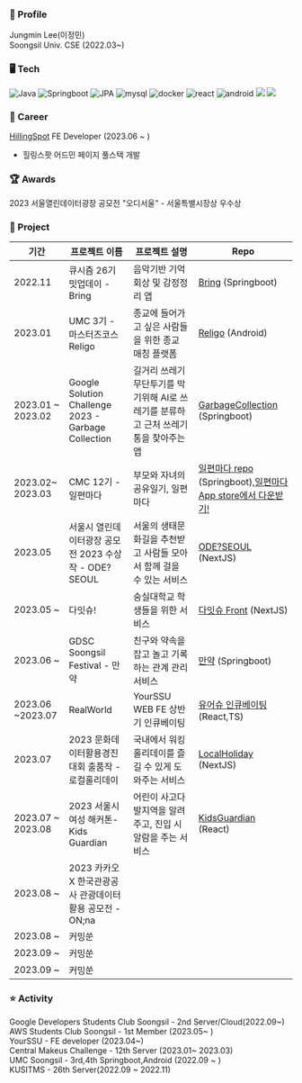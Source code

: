 
### 📌 Profile

Jungmin Lee(이정민)  
Soongsil Univ. CSE (2022.03~)  



### 🖥️ Tech
![Java](https://img.shields.io/badge/Java-3776AB?style=flat-square&logo=mysql&logoColor=white)
![Springboot](https://img.shields.io/badge/Springboot-6DB33F?style=flat-square&logo=springboot&logoColor=white)
![JPA](https://img.shields.io/badge/JPA-%23ED8B00?style=flat-square&logo=jpa&logoColor=white)
![mysql](https://img.shields.io/badge/Mysql-4479A1?style=flat-square&logo=mysql&logoColor=white)
![docker](https://img.shields.io/badge/Docker-2496ED?style=flat-square&logo=Docker&logoColor=white)
![react](https://img.shields.io/badge/React-61DAFB?style=flat-square&logo=React&logoColor=white)
![android](https://img.shields.io/badge/Android-3DDC84?style=flat-square&logo=Android&logoColor=white)
<img src="https://img.shields.io/badge/Next.js-000000?style=flat-square&logo=Next.js&logoColor=white"/>
<img src="https://img.shields.io/badge/Typescript-3178C6?style=flat-square&logo=Typescript&logoColor=white"/>  

### 💌 Career  
[HillingSpot](https://www.expertdb.ai/) FE Developer (2023.06 ~ )  
- 힐링스팟 어드민 페이지 풀스택 개발

### 🏆 Awards
2023 서울열린데이터광장 공모전 "오디서울" - 서울특별시장상 우수상

### 📝 Project
| 기간 | 프로젝트 이름 | 프로젝트 설명 | Repo |
|---|---|---|---|
| 2022.11 | 큐시즘 26기 밋업데이 - Bring | 음악기반 기억회상 및 감정정리 앱 | [Bring](https://github.com/KUSITMS-Github/26th_Meetup_T2_Bring_back) (Springboot) | 
|2023.01 |UMC 3기 - 마스터즈코스 Religo |종교에 들어가고 싶은 사람들을 위한 종교 매칭 플랫폼| [Religo](https://github.com/UMC3rdReligo/ReligoFront) (Android) |
|2023.01 ~ 2023.02 |Google Solution Challenge 2023 - Garbage Collection | 길거리 쓰레기 무단투기를 막기위해 AI로 쓰레기를 분류하고 근처 쓰레기통을 찾아주는 앱 |  [GarbageCollection](https://github.com/gdsc-ssu/garbage-collector-back) (Springboot)  |
|2023.02~ 2023.03 | CMC 12기 - 일편마다 | 부모와 자녀의 공유일기, 일편마다| [일편마다 repo](https://github.com/MonggeulOrg/MonggeulDocker) (Springboot),[일편마다 App store에서 다운받기!](https://apps.apple.com/app/%EB%B6%80%EB%AA%A8%EC%99%80-%EC%9E%90%EB%85%80-%EA%B0%84%EC%9D%98-%EA%B9%8A%EC%9D%80-%EB%8C%80%ED%99%94-%EC%9D%BC%ED%8E%B8%EB%A7%88%EB%8B%A4/id6446275837)|
|2023.05 | 서울시 열린데이터광장 공모전 2023 수상작 - ODE?SEOUL| 서울의 생태문화길을 추천받고 사람들 모아서 함께 걸을 수 있는 서비스 | [ODE?SEOUL](https://ode-seoul-frontend.vercel.app/)  (NextJS)  |
|2023.05 ~ | 다잇슈! | 숭실대학교 학생들을 위한 서비스 |[다잇슈 Front](https://github.com/DaITssu/daitssu-client) (NextJS)|
|2023.06 ~ | GDSC Soongsil Festival - 만약 | 친구와 약속을 잡고 놀고 기록하는 관계 관리 서비스 |[만약](https://github.com/manyaak/manyaak-back) (Springboot)|
|2023.06 ~2023.07 | RealWorld | YourSSU WEB FE 상반기 인큐베이팅 | [유어슈 인큐베이팅](https://github.com/JjungminLee/YourSSU-RealWorld-SK.git)(React,TS)|
|2023.07 | 2023 문화데이터활용경진대회 출품작 - 로컬홀리데이 |국내에서 워킹 홀리데이를 즐길 수 있게 도와주는 서비스  | [LocalHoliday](https://local-holiday.vercel.app/) (NextJS)|
|2023.07 ~ 2023.08 | 2023 서울시 여성 해커톤- Kids Guardian | 어린이 사고다발지역을 알려주고, 진입 시 알람을 주는 서비스  | [KidsGuardian](https://kids-guardian-front.pages.dev/) (React) |
|2023.08 ~| 2023 카카오 X 한국관광공사 관광데이터 활용 공모전 - ON;na| | |
|2023.08 ~| 커밍쑨 | | |
|2023.09 ~| 커밍쑨 | | |
|2023.09 ~| 커밍쑨 | | |

### ⭐ Activity

Google Developers Students Club Soongsil - 2nd Server/Cloud(2022.09~)  
AWS Students Club Soongsil - 1st Member (2023.05~ )  
YourSSU - FE developer (2023.04~)     
Central Makeus Challenge - 12th Server (2023.01~ 2023.03)   
UMC Soongsil - 3rd,4th Springboot,Android (2022.09 ~ )    
KUSITMS - 26th Server(2022.09 ~ 2022.11)

